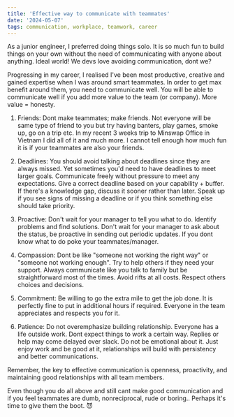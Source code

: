 ```yaml
---
title: 'Effective way to communicate with teammates'
date: '2024-05-07'
tags: communication, workplace, teamwork, career
---
```


As a junior engineer, I preferred doing things solo. It is so much fun to build things on your own without the need of communicating with anyone about anything. Ideal world! We devs love avoiding communication, dont we?

Progressing in my career, I realised I've been most productive, creative and gained expertise when I was around smart teammates. In order to get max benefit around them, you need to communicate well. You will be able to communicate well if you add more value to the team (or company). More value = honesty.

1. Friends: Dont make teammates; make friends. Not everyone will be same type of friend to you but try having banters, play games, smoke up, go on a trip etc. In my recent 3 weeks trip to Minswap Office in Vietnam I did all of it and much more. I cannot tell enough how much fun it is if your teammates are also your friends.

2. Deadlines: You should avoid talking about deadlines since they are always missed. Yet sometimes you'd need to have deadlines to meet larger goals. Communicate freely without pressure to meet any expectations. Give a correct deadline based on your capability + buffer. If there's a knowledge gap, discuss it sooner rather than later. Speak up if you see signs of missing a deadline or if you think something else should take priority.

3. Proactive: Don't wait for your manager to tell you what to do. Identify problems and find solutions. Don't wait for your manager to ask about the status, be proactive in sending out periodic updates. If you dont know what to do poke your teammates/manager.

4. Compassion: Dont be like "someone not working the right way" or "someone not working enough". Try to help others if they need your support. Always communicate like you talk to family but be straightforward most of the times. Avoid rifts at all costs. Respect others choices and decisions.

5. Commitment: Be willing to go the extra mile to get the job done. It is perfectly fine to put in additional hours if required. Everyone in the team appreciates and respects you for it.

6. Patience: Do not overemphasize building relationship. Everyone has a life outside work. Dont expect things to work a certain way. Replies or help may come delayed over slack. Do not be emotional about it. Just enjoy work and be good at it, relationships will build with persistency and better communications.

Remember, the key to effective communication is openness, proactivity, and maintaining good relationships with all team members.

Even though you do all above and still cant make good communication and if you feel teammates are dumb, nonreciprocal, rude or boring.. Perhaps it's time to give them the boot. :smiling_imp:
